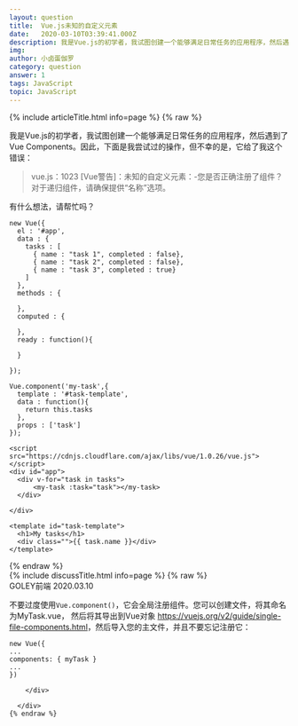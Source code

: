 ```yaml
---
layout: question
title:  Vue.js未知的自定义元素
date:   2020-03-10T03:39:41.000Z
description: 我是Vue.js的初学者，我试图创建一个能够满足日常任务的应用程序，然后遇到了Vue Components。因此，下面是我尝试过的操作，但不幸的是，它给了...
img: 
author: 小卤蛋伽罗
category: question
answer: 1
tags: JavaScript
topic: JavaScript
---
```

<div class="article-root">
  <div class="article">
    {% include articleTitle.html info=page %}
    {% raw %}
    <div class="article-content"><p><font style="vertical-align: inherit;"><font style="vertical-align: inherit;">我是Vue.js的初学者，我试图创建一个能够满足日常任务的应用程序，然后遇到了Vue Components。</font><font style="vertical-align: inherit;">因此，下面是我尝试过的操作，但不幸的是，它给了我这个错误：</font></font></p>

<blockquote>
  <p><font style="vertical-align: inherit;"><font style="vertical-align: inherit;">vue.js：1023 [Vue警告]：未知的自定义元素：-您是否正确注册了组件？</font><font style="vertical-align: inherit;">对于递归组件，请确保提供“名称”选项。</font></font></p>
</blockquote>

<p><font style="vertical-align: inherit;"><font style="vertical-align: inherit;">有什么想法，请帮忙吗？</font></font></p>

<p></p><div class="snippet" data-lang="js" data-hide="false" data-console="true" data-babel="false">
<div class="snippet-code">
<pre class="snippet-code-js lang-js prettyprint-override"><code>new Vue({<font></font>
  el : '#app',<font></font>
  data : {<font></font>
    tasks : [<font></font>
      { name : "task 1", completed : false},<font></font>
      { name : "task 2", completed : false},<font></font>
      { name : "task 3", completed : true}<font></font>
    ]<font></font>
  },<font></font>
  methods : {<font></font>
  <font></font>
  },<font></font>
  computed : {<font></font>
  <font></font>
  },<font></font>
  ready : function(){<font></font>
<font></font>
  }<font></font>
<font></font>
});<font></font>
<font></font>
Vue.component('my-task',{<font></font>
  template : '#task-template',<font></font>
  data : function(){<font></font>
    return this.tasks<font></font>
  },<font></font>
  props : ['task']<font></font>
});</code></pre>
<pre class="snippet-code-html lang-html prettyprint-override"><code>&lt;script src="https://cdnjs.cloudflare.com/ajax/libs/vue/1.0.26/vue.js"&gt;&lt;/script&gt;<font></font>
&lt;div id="app"&gt;<font></font>
  &lt;div v-for="task in tasks"&gt;<font></font>
      &lt;my-task :task="task"&gt;&lt;/my-task&gt;<font></font>
  &lt;/div&gt;<font></font>
  <font></font>
&lt;/div&gt;<font></font>
<font></font>
&lt;template id="task-template"&gt;<font></font>
  &lt;h1&gt;My tasks&lt;/h1&gt;<font></font>
  &lt;div class=""&gt;{{ task.name }}&lt;/div&gt;<font></font>
&lt;/template&gt;</code></pre>
</div>
</div>
<p></p></div>
    {% endraw %}
  </div>

  <div class="discuss-wrapper">
    {% include discussTitle.html info=page %}
    {% raw %}
    <div class="discuss-item">
        <div class="discuss-parent">
          <div class="discuss-meta">
            <span class="discuss-user">GOLEY前端</span>
            <span class="discuss-time">2020.03.10</span>
          </div>
          <div class="discuss-comment"><p><font style="vertical-align: inherit;"><font style="vertical-align: inherit;">不要过度使用</font></font><code>Vue.component()</code><font style="vertical-align: inherit;"><font style="vertical-align: inherit;">，它会全局注册组件。</font><font style="vertical-align: inherit;">您可以创建文件，将其命名为MyTask.vue，</font><font style="vertical-align: inherit;">
然后将</font><font style="vertical-align: inherit;">其导出到Vue对象 
 </font></font><a href="https://vuejs.org/v2/guide/single-file-components.html" rel="nofollow noreferrer"><font style="vertical-align: inherit;"><font style="vertical-align: inherit;">https://vuejs.org/v2/guide/single-file-components.html</font></font></a><font style="vertical-align: inherit;"><font style="vertical-align: inherit;">，然后导入您的主文件，并且不要忘记注册它：</font></font></p>

<pre><code>new Vue({<font></font>
...<font></font>
components: { myTask }<font></font>
...<font></font>
})<font></font>
</code></pre></div>
        </div>
        
      </div>
    {% endraw %}
  </div>
<div>
